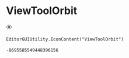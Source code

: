 # ViewToolOrbit
![](/img/ViewToolOrbit.png)

``` CSharp
EditorGUIUtility.IconContent("ViewToolOrbit")
```
```
-8695585549448396156
```
